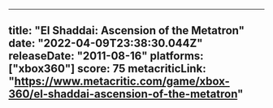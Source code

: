 
---
title: "El Shaddai: Ascension of the Metatron"
date: "2022-04-09T23:38:30.044Z"
releaseDate: "2011-08-16"
platforms: ["xbox360"]
score: 75
metacriticLink: "https://www.metacritic.com/game/xbox-360/el-shaddai-ascension-of-the-metatron"
---
